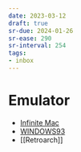 ```yaml
---
date: 2023-03-12
draft: true
sr-due: 2024-01-26
sr-ease: 290
sr-interval: 254
tags:
- inbox
---
```


# Emulator

- [Infinite Mac](https://macos8.app/)
- [WINDOWS93](http://www.windows93.net/)
- [[Retroarch]]